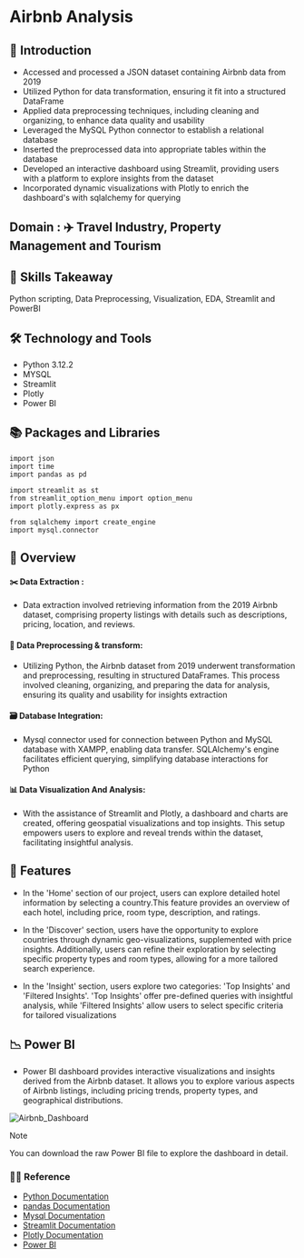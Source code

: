 
# Airbnb Analysis

## 📘 Introduction

- Accessed and processed a JSON dataset containing Airbnb data from 2019
- Utilized Python for data transformation, ensuring it fit into a structured DataFrame
- Applied data preprocessing techniques, including cleaning and organizing, to enhance data quality and usability
- Leveraged the MySQL Python connector to establish a relational database
- Inserted the preprocessed data into appropriate tables within the database
- Developed an interactive dashboard using Streamlit, providing users with a platform to explore insights from the dataset
- Incorporated dynamic visualizations with Plotly to enrich the dashboard's with sqlalchemy for querying 

## Domain : ✈️ Travel Industry, Property Management and Tourism 

## 🎨 Skills Takeaway

Python scripting, Data Preprocessing, Visualization, EDA, Streamlit and PowerBI 

## 🛠 Technology and Tools
- Python 3.12.2
- MYSQL
- Streamlit
- Plotly
- Power BI

## 📚 Packages and Libraries
```
import json
import time
import pandas as pd

import streamlit as st
from streamlit_option_menu import option_menu
import plotly.express as px

from sqlalchemy import create_engine
import mysql.connector

```
## 📘 Overview

#### ✂️ Data Extraction :
- Data extraction involved retrieving information from the 2019 Airbnb dataset, comprising property listings with details such as descriptions, pricing, location, and reviews.

#### 🔁 Data Preprocessing & transform:
- Utilizing Python, the Airbnb dataset from 2019 underwent transformation and preprocessing, resulting in structured DataFrames. This process involved cleaning, organizing, and preparing the data for analysis, ensuring its quality and usability for insights extraction

#### 🗃️ Database Integration:
- Mysql connector used for connection between Python and MySQL database with XAMPP, enabling data transfer. SQLAlchemy's engine facilitates efficient querying, simplifying database interactions for Python

#### 📊 Data Visualization And Analysis:
- With the assistance of Streamlit and Plotly, a dashboard and charts are created, offering geospatial visualizations and top insights. This setup empowers users to explore and reveal trends within the dataset, facilitating insightful analysis.


## 📘 Features

- In the 'Home' section of our project, users can explore detailed hotel information by selecting a country.This feature provides an overview of each hotel, including price, room type, description, and ratings.
  
- In the 'Discover' section, users have the opportunity to explore countries through dynamic geo-visualizations, supplemented with price insights. Additionally, users can refine their exploration by selecting specific property types and room types, allowing for a more tailored search experience.
  
- In the 'Insight' section, users explore two categories: 'Top Insights' and 'Filtered Insights'. 'Top Insights' offer pre-defined queries with insightful analysis,                      while 'Filtered Insights' allow users to select specific criteria for tailored visualizations


## 📉 Power BI
- Power BI dashboard provides interactive visualizations and insights derived from the Airbnb dataset. It allows you to explore various aspects of Airbnb listings, including pricing trends, property types, and geographical distributions.

![Airbnb_Dashboard](https://github.com/Gokul170601/Airbnb-Analysis/assets/160706026/95923755-af17-4788-847e-2836c5832f99)



> [!NOTE]
You can download the raw Power BI file to explore the dashboard in detail.



### 👨‍🏫 Reference
* [Python Documentation](https://docs.python.org/3/)
* [pandas Documentation](https://pandas.pydata.org/docs/)
* [Mysql Documentation](https://dev.mysql.com/doc/)
* [Streamlit Documentation](https://docs.streamlit.io/)
* [Plotly Documentation](https://plotly.com/python/)
* [Power BI](https://learn.microsoft.com/en-us/power-bi/)


